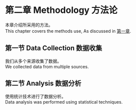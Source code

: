 # 第二章 Methodology 方法论

本章介绍所采用的方法。  
This chapter covers the methods use, As discussed in [第一章](#chapter1).

## 第一节 Data Collection 数据收集

我们从多个来源收集了数据。  
We collected data from multiple sources.

## 第二节 Analysis 数据分析

使用统计技术进行了数据分析。  
Data analysis was performed using statistical techniques.